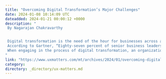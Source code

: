 ```yaml
---
title: "Overcoming Digital Transformation’s Major Challenges"
date: 2024-01-08 10:14:09 UTC
dateadded: 2024-01-21 00:00:12 +0000
description: "
 By Nagarajan Chakravarthy 


 Digital transformation is the need of the hour for businesses across all industries—from information technology (IT) and automobile manufacturing to healthcare services. Through the implementation of digital transformation by automating processes, maximizing return on investment (ROI), and enhancing the customer experience, enterprises can evolve into efficient, scalable business units. 
 According to Gartner, “Eighty-seven percent of senior business leaders say digitalization is a company priority, yet only 40% of organizations have brought digital initiatives to scale.” 
 When engaging in the process of digital transformation, an organization must foresee  possible technological and workforce challenges and financial barriers that they might experience when adopting new technologies and replacing conventional methods. Can you implement digital transformation within your business and achieve substantial growth? Yes, it is possible. By reading this article, you can gain a good understanding of some of the most common challenges of digital transformation and how you can overcome them. Read More 
"
link: "https://www.uxmatters.com/mt/archives/2024/01/overcoming-digital-transformations-major-challenges.php"
category:
directory: _directory/ux-matters.md
---
```

